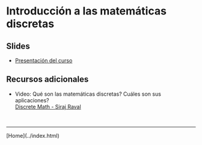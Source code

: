 # Introducción a las matemáticas discretas

## Slides

- [Presentación del curso](../slides/01.1-Presentacion.pdf)  

## Recursos adicionales

- Video: Qué son las matemáticas discretas? Cuáles son sus aplicaciones?  
[Discrete Math - Siraj Raval](https://www.youtube.com/watch?v=LGt4PE7-ATI)

<!--
- Video: El objeto más redondo en la tierra
[World's Roundest Object! - Veritasium](https://www.youtube.com/watch?v=ZMByI4s-D-Y)  
-->

<BR>
<HR>
[Home](../index.html)
<BR>
